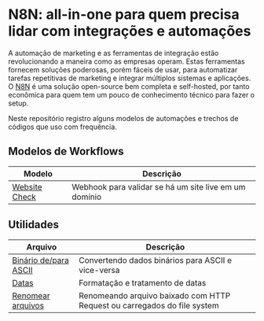 # N8N: all-in-one para quem precisa lidar com integrações e automações

A automação de marketing e as ferramentas de integração estão revolucionando a maneira como as empresas operam. Estas ferramentas fornecem soluções poderosas, porém fáceis de usar, para automatizar tarefas repetitivas de marketing e integrar múltiplos sistemas e aplicações. O [N8N](https://github.com/n8n-io/n8n) é uma solução open-source bem completa e self-hosted, por tanto econômica para quem tem um pouco de conhecimento técnico para fazer o setup.

Neste repositório registro alguns modelos de automações e trechos de códigos que uso com frequência.

## Modelos de Workflows

| Modelo         | Descrição                 |
| -------------- | ------------------------- |
| [Website Check](samples/websitecheck.md) | Webhook para validar se há um site live em um domínio |

## Utilidades

| Arquivo        | Descrição                 |
| -------------- | ------------------------- |
| [Binário de/para ASCII](utils/binary-ascii.md) | Convertendo dados binários para ASCII e vice-versa |
| [Datas](utils/dates.md) | Formatação e tratamento de datas |
| [Renomear arquivos](utils/renameFile.md) | Renomeando arquivo baixado com HTTP Request ou carregados do file system |
